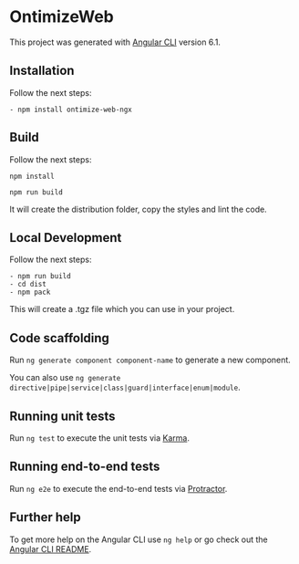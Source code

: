 # OntimizeWeb

This project was generated with [Angular CLI](https://github.com/angular/angular-cli) version 6.1.

## Installation

Follow the next steps:

    - npm install ontimize-web-ngx

## Build

Follow the next steps:

`npm install`

`npm run build`

It will create the distribution folder, copy the styles and lint the code.

## Local Development

Follow the next steps:

    - npm run build
    - cd dist
    - npm pack

This will create a .tgz file which you can use in your project.

## Code scaffolding

Run `ng generate component component-name` to generate a new component.

You can also use `ng generate directive|pipe|service|class|guard|interface|enum|module`.

## Running unit tests

Run `ng test` to execute the unit tests via [Karma](https://karma-runner.github.io).

## Running end-to-end tests

Run `ng e2e` to execute the end-to-end tests via [Protractor](http://www.protractortest.org/).

## Further help

To get more help on the Angular CLI use `ng help` or go check out the [Angular CLI README](https://github.com/angular/angular-cli/blob/master/README.md).